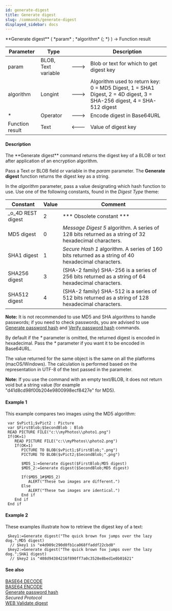 ```yaml
---
id: generate-digest
title: Generate digest
slug: /commands/generate-digest
displayed_sidebar: docs
---
```


<!--REF #_command_.Generate digest.Syntax-->**Generate digest** ( *param* ; *algorithm* {; *} ) -> Function result<!-- END REF-->
<!--REF #_command_.Generate digest.Params-->
| Parameter | Type |  | Description |
| --- | --- | --- | --- |
| param | BLOB, Text variable | &#x1F852; | Blob or text for which to get digest key |
| algorithm | Longint | &#x1F852; | Algorithm used to return key: 0 = MD5 Digest, 1 = SHA1 Digest, 2 = 4D digest, 3 = SHA-256 digest, 4 = SHA-512 digest |
| * | Operator | &#x1F852; | Encode digest in Base64URL |
| Function result | Text | &#x1F850; | Value of digest key |

<!-- END REF-->

#### Description 

<!--REF #_command_.Generate digest.Summary-->The **Generate digest** command returns the digest key of a BLOB or text after application of an encryption algorithm.<!-- END REF-->

Pass a Text or BLOB field or variable in the *param* parameter. The **Generate digest** function returns the digest key as a string.

In the *algorithm* parameter, pass a value designating which hash function to use. Use one of the following constants, found in the *Digest Type* theme:

| Constant            | Value | Comment                                                                                               |
| ------------------- | ----- | ----------------------------------------------------------------------------------------------------- |
| \_o\_4D REST digest | 2     | \*\*\* Obsolete constant \*\*\*                                                                       |
| MD5 digest          | 0     | *Message Digest 5* algorithm. A series of 128 bits returned as a string of 32 hexadecimal characters. |
| SHA1 digest         | 1     | *Secure Hash 1* algorithm. A series of 160 bits returned as a string of 40 hexadecimal characters.    |
| SHA256 digest       | 3     | (SHA-2 family) SHA-256 is a series of 256 bits returned as a string of 64 hexadecimal characters.     |
| SHA512 digest       | 4     | (SHA-2 family) SHA-512 is a series of 512 bits returned as a string of 128 hexadecimal characters.    |

**Note:** It is not recommended to use MD5 and SHA algorithms to handle passwords; if you need to check passwords, you are advised to use [Generate password hash](generate-password-hash.md) and [Verify password hash](verify-password-hash.md) commands.

By default if the *\** parameter is omitted, the returned digest is encoded in hexadecimal. Pass the *\** parameter if you want it to be encoded in Base64URL. 

The value returned for the same object is the same on all the platforms (macOS/Windows). The calculation is performed based on the representation in UTF-8 of the text passed in the parameter. 

**Note:** If you use the command with an empty text/BLOB, it does not return void but a string value (for example "d41d8cd98f00b204e9800998ecf8427e" for MD5).

#### Example 1 

This example compares two images using the MD5 algorithm: 

```4d
 var $vPict1;$vPict2 : Picture
 var $FirstBlob;$SecondBlob : Blob
 READ PICTURE FILE("c:\\myPhotos\\photo1.png")
 If(OK=1)
    READ PICTURE FILE("c:\\myPhotos\\photo2.png")
    If(OK=1)
       PICTURE TO BLOB($vPict1;$FirstBlob;".png")
       PICTURE TO BLOB($vPict2;$SecondBlob;".png")
 
       $MD5_1:=Generate digest($FirstBlob;MD5 digest)
       $MD5_2:=Generate digest($SecondBlob;MD5 digest)
 
       If($MD5_1#$MD5_2)
          ALERT("These two images are different.")
       Else
          ALERT("These two images are identical.")
       End if
    End if
 End if
```

#### Example 2 

These examples illustrate how to retrieve the digest key of a text:

```4d
 $key1:=Generate digest("The quick brown fox jumps over the lazy dog.";MD5 digest)
  // $key1 is "e4d909c290d0fb1ca068ffaddf22cbd0"
 $key2:=Generate digest("The quick brown fox jumps over the lazy dog.";SHA1 digest)
  // $key2 is "408d94384216f890ff7a0c3528e8bed1e0b01621"
```

#### See also 

[BASE64 DECODE](base64-decode.md)  
[BASE64 ENCODE](base64-encode.md)  
[Generate password hash](generate-password-hash.md)  
*Secured Protocol*  
[WEB Validate digest](web-validate-digest.md)  